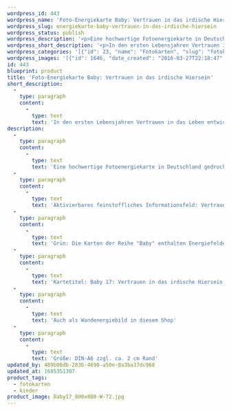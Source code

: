```yaml
---
wordpress_id: 443
wordpress_name: 'Foto-Energiekarte Baby: Vertrauen in das irdische Hiersein'
wordpress_slug: energiekarte-baby-vertrauen-in-das-irdische-hiersein
wordpress_status: publish
wordpress_description: '<p>Eine hochwertige Fotoenergiekarte in Deutschland gedruckt und in Handarbeit laminiert.  Sie ist in Postkartengröße (DIN-A6) oder kleiner gut zu transportieren und kann auch auf den Körper aufgelegt werden.</p><p>Aktivierbares feinstoffliches Informationsfeld: Vertrauen - Neuer Mensch sein - Vertrauen "Hiersein".<br />Grün: Die Karten der Reihe "Baby" enthalten Energiefelder für die ganze Familie. Sie wollen dabei unterstützen, die idealen Bedingungen für ein Baby zu schaffen, damit es sich zu einer gesunden und authentischen (natürlichen) Persönlichkeit entwickeln kann.</p><p>Kartetitel: Baby 17: Vertrauen in das irdische Hiersein Reihe: Baby.</p><p>Auch als <a href="https://my.feenbaum.de/produkt/vertrauen-in-das-irdische-hiersein/">Wandenergiebild in diesem Shop</a></p><p>Größe: DIN-A6 zzgl. ca. 2 cm Rand<br />Andere Formate sind individuell für Sie innerhalb weniger Tage herstellbar. Bitte kontaktieren Sie uns hierfür unter <a href="mailto:info@elvedenverlag.de">info@elvedenverlag.de</a>.</p><p><a href="https://my.feenbaum.de/anwendung-energiebilder-foto-laminiert/">Anwendungshinweise</a>      <a href="https://my.feenbaum.de/produktinformationen-fotokarten/">Produktinformationen</a></p>'
wordpress_short_description: '<p>In den ersten Lebensjahren Vertrauen in das Leben entwickeln und stärken<br /><em>Hinweis: Das Wasserzeichen „Elveden Verlag Energiebild“ wird nicht mit gedruckt</em></p>'
wordpress_categories: '[{"id": 23, "name": "Fotokarten", "slug": "fotokarten"}, {"id": 70, "name": "Kinder", "slug": "kinder"}]'
wordpress_images: '[{"id": 1646, "date_created": "2016-03-27T22:18:47", "date_created_gmt": "2016-03-27T18:18:47", "date_modified": "2016-03-27T22:18:47", "date_modified_gmt": "2016-03-27T18:18:47", "src": "https://my.feenbaum.de/wp-content/uploads/2016/03/Baby17_800x800-W-72.jpg", "name": "Baby17_800x800-W-72", "alt": ""}]'
id: 443
blueprint: product
title: 'Foto-Energiekarte Baby: Vertrauen in das irdische Hiersein'
short_description:
  -
    type: paragraph
    content:
      -
        type: text
        text: 'In den ersten Lebensjahren Vertrauen in das Leben entwickeln und stärken'
description:
  -
    type: paragraph
    content:
      -
        type: text
        text: 'Eine hochwertige Fotoenergiekarte in Deutschland gedruckt und in Handarbeit laminiert.  Sie ist in Postkartengröße (DIN-A6) oder kleiner gut zu transportieren und kann auch auf den Körper aufgelegt werden.'
  -
    type: paragraph
    content:
      -
        type: text
        text: 'Aktivierbares feinstoffliches Informationsfeld: Vertrauen - Neuer Mensch sein - Vertrauen "Hiersein".'
  -
    type: paragraph
    content:
      -
        type: text
        text: 'Grün: Die Karten der Reihe "Baby" enthalten Energiefelder für die ganze Familie. Sie wollen dabei unterstützen, die idealen Bedingungen für ein Baby zu schaffen, damit es sich zu einer gesunden und authentischen (natürlichen) Persönlichkeit entwickeln kann.'
  -
    type: paragraph
    content:
      -
        type: text
        text: 'Kartetitel: Baby 17: Vertrauen in das irdische Hiersein Reihe: Baby.'
  -
    type: paragraph
    content:
      -
        type: text
        text: 'Auch als Wandenergiebild in diesem Shop'
  -
    type: paragraph
    content:
      -
        type: text
        text: 'Größe: DIN-A6 zzgl. ca. 2 cm Rand'
updated_by: 489b06db-283b-4690-a50e-8a3ba37dc968
updated_at: 1685351307
product_tags:
  - fotokarten
  - kinder
product_image: Baby17_800x800-W-72.jpg
---
```


